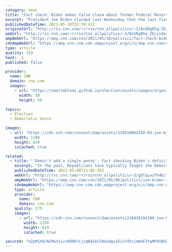 ```yaml
---
category: news
title: "Fact check: Biden makes false claim about former Federal Reserve leaders, revives misleading jobs claim"
excerpt: "President Joe Biden claimed last Wednesday that the last five leaders of the Federal Reserve had declared that his American Jobs Plan proposal will increase economic growth.\n    \n"
publishedDateTime: 2021-05-10T22:59:41Z
originalUrl: "http://rss.cnn.com/~r/rss/cnn_allpolitics/~3/BxSRgB5q-ZE/index.html"
webUrl: "http://rss.cnn.com/~r/rss/cnn_allpolitics/~3/BxSRgB5q-ZE/index.html"
ampWebUrl: "https://amp.cnn.com/cnn/2021/05/10/politics/fact-check-biden-federal-reserve-moodys-american-jobs-plan/index.html"
cdnAmpWebUrl: "https://amp-cnn-com.cdn.ampproject.org/c/s/amp.cnn.com/cnn/2021/05/10/politics/fact-check-biden-federal-reserve-moodys-american-jobs-plan/index.html"
type: article
quality: 159
heat: -1
published: false

provider:
  name: CNN
  domain: cnn.com
  images:
    - url: "https://smartableai.github.io/election/assets/images/organizations/cnn.com-50x50.jpg"
      width: 50
      height: 50

topics:
  - Election
  - Democratic Voice

images:
  - url: "https://cdn.cnn.com/cnnnext/dam/assets/210510004358-03-joe-biden-0507-super-tease.jpg"
    width: 1100
    height: 619
    isCached: true

related:
  - title: "'Doesn't add a single penny': Fact-checking Biden's deficit claims"
    excerpt: "In the past, Republicans have typically fought the Democrats over concerns spending proposals would expand the deficit and the continually growing national debt. Having weathered those critiques during the Obama years, President Joe Biden's proposals to revitalize the US economy seem designed to circumvent"
    publishedDateTime: 2021-05-08T13:05:35Z
    webUrl: "http://rss.cnn.com/~r/rss/cnn_allpolitics/~3/gEtqLwiFh4E/index.html"
    ampWebUrl: "https://amp.cnn.com/cnn/2021/05/08/politics/joe-biden-infrastructure-plans-deficit-fact-check/index.html"
    cdnAmpWebUrl: "https://amp-cnn-com.cdn.ampproject.org/c/s/amp.cnn.com/cnn/2021/05/08/politics/joe-biden-infrastructure-plans-deficit-fact-check/index.html"
    type: article
    provider:
      name: CNN
      domain: cnn.com
    quality: 175
    images:
      - url: "https://cdn.cnn.com/cnnnext/dam/assets/210430194109-joe-biden-super-tease.jpg"
        width: 1100
        height: 619
        isCached: true

secured: "UZpM1h6CNiMa3sivvKOOD+CjzqW4xbC5AUuOguiEicFdhzjmmUFZYaMP4VBGLgXh0w97tU3O92atwYzT9xz9/5qC474lxg2Ijeq/kgrJfdwLXdGfsIgnyoXUBZ/dH/4oJrG0kIFHh0NorhCuCplKBWoG7k1G7LurUKg8tJtnHU8aNeotGeDpV/P9cUg5mYf7/XsZCskSvYL8eDz3moLod/WKHeJFkm3WFcJQracgRbbyqbcWoxkhtH9BvqjGetwKl8hLtQ7bLhawu70CSqakA1hddZ22mfQwGMTJ73IWH7XUIps7v3KnSn0iMe+XNCjrNFJIuh3DaZUxdY1OFXT3LUz0Piku3wKg7ZhZdbE5nSg=;6uapmWMpGegaKvEQhoxzUw=="
---
```


